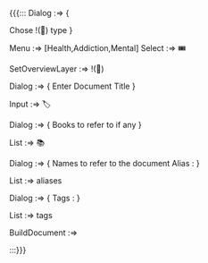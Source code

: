 {{{:::
Dialog :=> {

Chose !(🎫) type 
}

Menu :=>  [Health,Addiction,Mental] 
Select :=> 🎟️

SetOverviewLayer :=> !(🎫)

Dialog :=> {
Enter Document Title 
}

Input :=> 🏷️

Dialog :=> {
Books to refer to if any
}

List :=> 📚

Dialog :=> {
Names to refer to the document
Alias : 
}

List :=> aliases

Dialog :=> {
Tags :
}

List :=> tags

BuildDocument :=>


:::}}}

